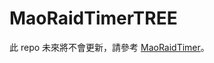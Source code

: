 # MaoRaidTimerTREE
 
此 repo 未來將不會更新，請參考 [MaoRaidTimer](https://github.com/wonk2563/Raid_ControlCounter)。